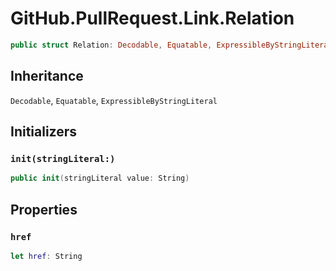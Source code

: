 # GitHub.PullRequest.Link.Relation

``` swift
public struct Relation:​ Decodable, Equatable, ExpressibleByStringLiteral
```

## Inheritance

`Decodable`, `Equatable`, `ExpressibleByStringLiteral`

## Initializers

### `init(stringLiteral:​)`

``` swift
public init(stringLiteral value:​ String)
```

## Properties

### `href`

``` swift
let href:​ String
```
